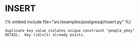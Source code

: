 # INSERT


{% embed include file="src/examples/postgresql/insert.py" %}

```
duplicate key value violates unique constraint "people_pkey"
DETAIL:  Key (id)=(1) already exists.
```



